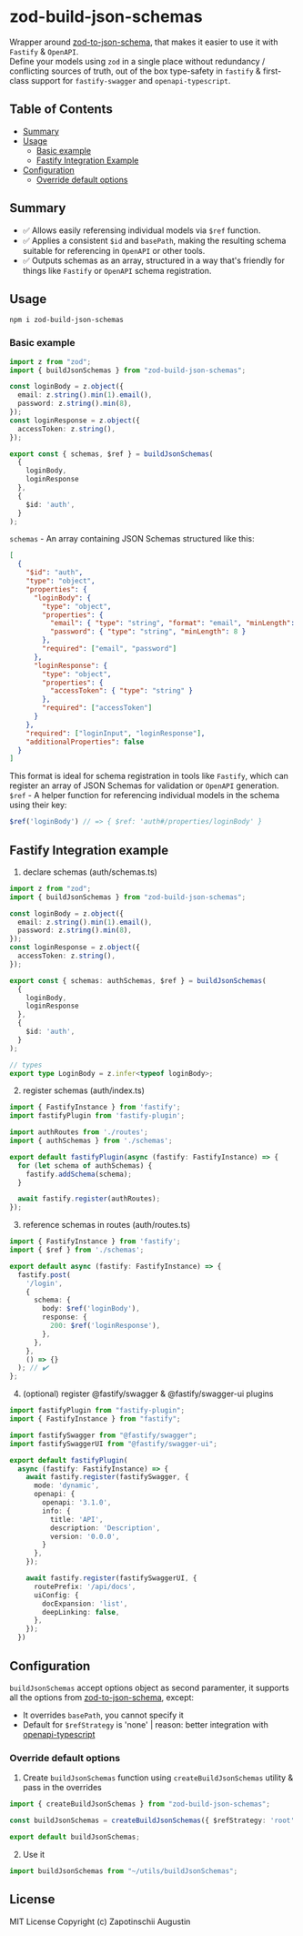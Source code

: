 # zod-build-json-schemas
Wrapper around [zod-to-json-schema](https://github.com/StefanTerdell/zod-to-json-schema), that makes it easier to use it with `Fastify` & `OpenAPI`.  
Define your models using `zod` in a single place without redundancy / conflicting sources of truth, out of the box type-safety in `fastify` & first-class support for `fastify-swagger` and `openapi-typescript`.

## Table of Contents
- [Summary](#summary)
- [Usage](#usage)
  - [Basic example](#basic-example) 
  - [Fastify Integration Example](#fastify-integration-example)
- [Configuration](#configuration)
  - [Override default options](#override-default-options) 

## Summary   
- ✅ Allows easily referensing individual models via `$ref` function.  
- ✅ Applies a consistent `$id` and `basePath`, making the resulting schema suitable for referencing in `OpenAPI` or other tools.  
- ✅ Outputs schemas as an array, structured in a way that's friendly for things like `Fastify` or `OpenAPI` schema registration.

## Usage
```
npm i zod-build-json-schemas
```

### Basic example
```ts
import z from "zod";
import { buildJsonSchemas } from "zod-build-json-schemas";

const loginBody = z.object({
  email: z.string().min(1).email(),
  password: z.string().min(8),
});
const loginResponse = z.object({
  accessToken: z.string(),
});

export const { schemas, $ref } = buildJsonSchemas(
  {
    loginBody,
    loginResponse
  },
  {
    $id: 'auth',
  }
);
```
`schemas` - An array containing JSON Schemas structured like this:
```json
[
  {
    "$id": "auth",
    "type": "object",
    "properties": {
      "loginBody": {
        "type": "object",
        "properties": {
          "email": { "type": "string", "format": "email", "minLength": 1 },
          "password": { "type": "string", "minLength": 8 }
        },
        "required": ["email", "password"]
      },
      "loginResponse": {
        "type": "object",
        "properties": {
          "accessToken": { "type": "string" }
        },
        "required": ["accessToken"]
      }
    },
    "required": ["loginInput", "loginResponse"],
    "additionalProperties": false
  }
]
```
This format is ideal for schema registration in tools like `Fastify`, which can register an array of JSON Schemas for validation or `OpenAPI` generation.  
`$ref` - A helper function for referencing individual models in the schema using their key:
```ts
$ref('loginBody') // => { $ref: 'auth#/properties/loginBody' }
```

## Fastify Integration example
1. declare schemas (auth/schemas.ts)
```ts
import z from "zod";
import { buildJsonSchemas } from "zod-build-json-schemas";

const loginBody = z.object({
  email: z.string().min(1).email(),
  password: z.string().min(8),
});
const loginResponse = z.object({
  accessToken: z.string(),
});

export const { schemas: authSchemas, $ref } = buildJsonSchemas(
  {
    loginBody,
    loginResponse
  },
  {
    $id: 'auth',
  }
);

// types
export type LoginBody = z.infer<typeof loginBody>;
```
2. register schemas (auth/index.ts)
```ts
import { FastifyInstance } from 'fastify';
import fastifyPlugin from 'fastify-plugin';

import authRoutes from './routes';
import { authSchemas } from './schemas';

export default fastifyPlugin(async (fastify: FastifyInstance) => {
  for (let schema of authSchemas) {
    fastify.addSchema(schema);
  }

  await fastify.register(authRoutes);
});
```
3. reference schemas in routes (auth/routes.ts)
```ts
import { FastifyInstance } from 'fastify';
import { $ref } from './schemas';

export default async (fastify: FastifyInstance) => {
  fastify.post(
    '/login',
    {
      schema: {
        body: $ref('loginBody'),
        response: {
          200: $ref('loginResponse'),
        },
      },
    },
    () => {}
  ); // ✔️
};
```
4. (optional) register @fastify/swagger & @fastify/swagger-ui plugins
```ts
import fastifyPlugin from "fastify-plugin";
import { FastifyInstance } from "fastify";

import fastifySwagger from "@fastify/swagger";
import fastifySwaggerUI from "@fastify/swagger-ui";

export default fastifyPlugin(
  async (fastify: FastifyInstance) => {
    await fastify.register(fastifySwagger, {
      mode: 'dynamic',
      openapi: {
        openapi: '3.1.0',
        info: {
          title: 'API',
          description: 'Description',
          version: '0.0.0',
        }
      },
    });

    await fastify.register(fastifySwaggerUI, {
      routePrefix: '/api/docs',
      uiConfig: {
        docExpansion: 'list',
        deepLinking: false,
      },
    });
  })
```

## Configuration
`buildJsonSchemas` accept options object as second paramenter, it supports all the options from [zod-to-json-schema](https://github.com/StefanTerdell/zod-to-json-schema), except:  
* It overrides `basePath`, you cannot specify it  
* Default for `$refStrategy` is 'none' | reason: better integration with [openapi-typescript](https://github.com/openapi-ts/openapi-typescript)
### Override default options
1. Create `buildJsonSchemas` function using `createBuildJsonSchemas` utility & pass in the overrides
```ts
import { createBuildJsonSchemas } from "zod-build-json-schemas";

const buildJsonSchemas = createBuildJsonSchemas({ $refStrategy: 'root' })

export default buildJsonSchemas;
```
2. Use it
```ts
import buildJsonSchemas from "~/utils/buildJsonSchemas";
```
## License
MIT License Copyright (c) Zapotinschii Augustin
